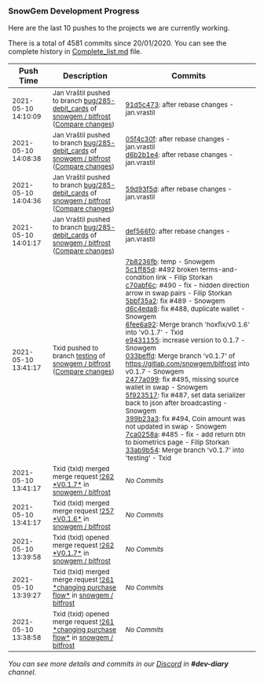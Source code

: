 
### SnowGem Development Progress

Here are the last 10 pushes to the projects we are currently working.

There is a total of 4581 commits since 20/01/2020. You can see the complete history in
 [Complete_list.md](Complete_list.md) file.

| Push Time | Description | Commits |
| --- | --- | --- |
| <sub>2021-05-10 14:10:09</sub> | <sub>Jan Vraštil pushed to branch [bug/285\-debit\_cards](https://gitlab.com/snowgem/bitfrost/commits/bug/285-debit_cards) of [snowgem / bitfrost](https://gitlab.com/snowgem/bitfrost) ([Compare changes](https://gitlab.com/snowgem/bitfrost/compare/d6b2b1e41c602933039105acb6f02c5b6ea16301...91d5c4731335362d9c6e8efc08999e0c313d3501))</sub> | <sub>[91d5c473](https://gitlab.com/snowgem/bitfrost/-/commit/91d5c4731335362d9c6e8efc08999e0c313d3501): after rebase changes - jan.vrastil</sub> |
| <sub>2021-05-10 14:08:38</sub> | <sub>Jan Vraštil pushed to branch [bug/285\-debit\_cards](https://gitlab.com/snowgem/bitfrost/commits/bug/285-debit_cards) of [snowgem / bitfrost](https://gitlab.com/snowgem/bitfrost) ([Compare changes](https://gitlab.com/snowgem/bitfrost/compare/59d93f5db10cc029e4f2ae6f87c42f9e9b848b34...d6b2b1e41c602933039105acb6f02c5b6ea16301))</sub> | <sub>[05f4c30f](https://gitlab.com/snowgem/bitfrost/-/commit/05f4c30f960b3223c4fb6bd33589c51794a3dd0c): after rebase changes - jan.vrastil<br>[d6b2b1e4](https://gitlab.com/snowgem/bitfrost/-/commit/d6b2b1e41c602933039105acb6f02c5b6ea16301): after rebase changes - jan.vrastil</sub> |
| <sub>2021-05-10 14:04:36</sub> | <sub>Jan Vraštil pushed to branch [bug/285\-debit\_cards](https://gitlab.com/snowgem/bitfrost/commits/bug/285-debit_cards) of [snowgem / bitfrost](https://gitlab.com/snowgem/bitfrost) ([Compare changes](https://gitlab.com/snowgem/bitfrost/compare/def566f013baeb609438ea474e1a67fe83d7959c...59d93f5db10cc029e4f2ae6f87c42f9e9b848b34))</sub> | <sub>[59d93f5d](https://gitlab.com/snowgem/bitfrost/-/commit/59d93f5db10cc029e4f2ae6f87c42f9e9b848b34): after rebase changes - jan.vrastil</sub> |
| <sub>2021-05-10 14:01:17</sub> | <sub>Jan Vraštil pushed to branch [bug/285\-debit\_cards](https://gitlab.com/snowgem/bitfrost/commits/bug/285-debit_cards) of [snowgem / bitfrost](https://gitlab.com/snowgem/bitfrost) ([Compare changes](https://gitlab.com/snowgem/bitfrost/compare/2b40e693223ed28323144240e50a606dabea28f3...def566f013baeb609438ea474e1a67fe83d7959c))</sub> | <sub>[def566f0](https://gitlab.com/snowgem/bitfrost/-/commit/def566f013baeb609438ea474e1a67fe83d7959c): after rebase changes - jan.vrastil</sub> |
| <sub>2021-05-10 13:41:17</sub> | <sub>Txid pushed to branch [testing](https://gitlab.com/snowgem/bitfrost/commits/testing) of [snowgem / bitfrost](https://gitlab.com/snowgem/bitfrost) ([Compare changes](https://gitlab.com/snowgem/bitfrost/compare/39df1e229da6357bda87295c9124b2a8c9c306b7...33ab9b54d007509dd92587f23f72dc728f934169))</sub> | <sub>[7b8236fb](https://gitlab.com/snowgem/bitfrost/-/commit/7b8236fb434036edc1359412828d7d3d7f06783c): temp - Snowgem<br>[5c1ff85d](https://gitlab.com/snowgem/bitfrost/-/commit/5c1ff85dad4e1843b5c4d25bfdedc68f8023d411): #492 broken terms-and-condition link - Filip Storkan<br>[c70abf6c](https://gitlab.com/snowgem/bitfrost/-/commit/c70abf6c66922825690902a06ad8d4af5351e8e3): #490 - fix - hidden direction arrow in swap pairs - Filip Storkan<br>[5bbf35a2](https://gitlab.com/snowgem/bitfrost/-/commit/5bbf35a2f829e73acafdaa527a3d70e8b8264bc3): fix #489 - Snowgem<br>[d6c4eda8](https://gitlab.com/snowgem/bitfrost/-/commit/d6c4eda85d6b9190484e06e0e29586503ca2bdbe): fix #488, duplicate wallet - Snowgem<br>[6fee6a92](https://gitlab.com/snowgem/bitfrost/-/commit/6fee6a92cd80019439366d31070bb6ebb3f79c97): Merge branch 'hoxfix/v0.1.6' into 'v0.1.7' - Txid<br>[e9431155](https://gitlab.com/snowgem/bitfrost/-/commit/e9431155524598d8af5ff36df0b0c413c659925a): increase version to 0.1.7 - Snowgem<br>[033beffd](https://gitlab.com/snowgem/bitfrost/-/commit/033beffdf9485b36e01749e9c8cd3288c93fe1cb): Merge branch 'v0.1.7' of https://gitlab.com/snowgem/bitfrost into v0.1.7 - Snowgem<br>[2477a099](https://gitlab.com/snowgem/bitfrost/-/commit/2477a099902c2b14f3d6c53ddb0c47ef9f62c9b6): fix #495, missing source wallet in swap - Snowgem<br>[5f923517](https://gitlab.com/snowgem/bitfrost/-/commit/5f9235178e9dab8edada8aba65d755bc936c705d): fix #487, set data serializer back to json after broadcasting - Snowgem<br>[399b23a3](https://gitlab.com/snowgem/bitfrost/-/commit/399b23a3f396b45b33aa9fe456abb38297c9713f): fix #494, Coin amount was not updated in swap - Snowgem<br>[7ca0258a](https://gitlab.com/snowgem/bitfrost/-/commit/7ca0258a50c1597711f6d182c142246cd8fcfb17): #485 - fix - add return btn to biometrics page - Filip Storkan<br>[33ab9b54](https://gitlab.com/snowgem/bitfrost/-/commit/33ab9b54d007509dd92587f23f72dc728f934169): Merge branch 'v0.1.7' into 'testing' - Txid</sub> |
| <sub>2021-05-10 13:41:17</sub> | <sub>Txid (txid) merged merge request [\!262 \*V0\.1\.7\*](https://gitlab.com/snowgem/bitfrost/-/merge_requests/262) in [snowgem / bitfrost](https://gitlab.com/snowgem/bitfrost)</sub> | <sub>_No Commits_</sub> |
| <sub>2021-05-10 13:41:17</sub> | <sub>Txid (txid) merged merge request [\!257 \*V0\.1\.6\*](https://gitlab.com/snowgem/bitfrost/-/merge_requests/257) in [snowgem / bitfrost](https://gitlab.com/snowgem/bitfrost)</sub> | <sub>_No Commits_</sub> |
| <sub>2021-05-10 13:39:58</sub> | <sub>Txid (txid) opened merge request [\!262 \*V0\.1\.7\*](https://gitlab.com/snowgem/bitfrost/-/merge_requests/262) in [snowgem / bitfrost](https://gitlab.com/snowgem/bitfrost)</sub> | <sub>_No Commits_</sub> |
| <sub>2021-05-10 13:39:27</sub> | <sub>Txid (txid) merged merge request [\!261 \*changing purchase flow\*](https://gitlab.com/snowgem/bitfrost/-/merge_requests/261) in [snowgem / bitfrost](https://gitlab.com/snowgem/bitfrost)</sub> | <sub>_No Commits_</sub> |
| <sub>2021-05-10 13:38:58</sub> | <sub>Txid (txid) opened merge request [\!261 \*changing purchase flow\*](https://gitlab.com/snowgem/bitfrost/-/merge_requests/261) in [snowgem / bitfrost](https://gitlab.com/snowgem/bitfrost)</sub> | <sub>_No Commits_</sub> |

_You can see more details and commits in our [Discord](https://discord.gg/zumGnbg) in **#dev-diary** channel._
